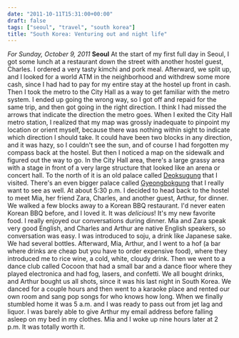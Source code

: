 ```yaml
---
date: "2011-10-11T15:31:00+00:00"
draft: false
tags: ["seoul", "travel", "south korea"]
title: "South Korea: Venturing out and night life"
---
```

*For Sunday, October 9, 2011* **Seoul** At the start of my first full day in Seoul, I got some lunch at a restaurant down the street with another hostel guest, Charles. I ordered a very tasty kimchi and pork meal. Afterward, we split up, and I looked for a world ATM in the neighborhood and withdrew some more cash, since I had had to pay for my entire stay at the hostel up front in cash. Then I took the metro to the City Hall as a way to get familiar with the metro system. I ended up going the wrong way, so I got off and repaid for the same trip, and then got going in the right direction. I think I had missed the arrows that indicate the direction the metro goes. When I exited the City Hall metro station, I realized that my map was grossly inadequate to pinpoint my location or orient myself, because there was nothing within sight to indicate which direction I should take. It could have been two blocks in any direction, and it was hazy, so I couldn't see the sun, and of course I had forgotten my compass back at the hostel. But then I noticed a map on the sidewalk and figured out the way to go. In the City Hall area, there's a large grassy area with a stage in front of a very large structure that looked like an arena or concert hall. To the north of it is an old palace called [Deoksugung](http://www.google.com/search?rlz=1C1SKPL_enKR426KR426&q;=Deoksugung&hl;=en&um;=1&ie;=UTF-8&tbm;=isch&source;=og&sa;=N&tab;=wi&biw;=1600&bih;=785) that I visited. There's an even bigger palace called [Gyeongbokgung](http://www.google.com/search?pq=gyeong+palace&hl;=en&cp;=13&gs;_id=1w&xhr;=t&q;=gyeongbokgung&newwindow;=1&rlz;=1C1SKPL_enKR426KR426&gs;_upl=&bav;=on.2,or.r_gc.r_pw.,cf.osb&biw;=1600&bih;=785&um;=1&ie;=UTF-8&tbm;=isch&source;=og&sa;=N&tab;=wi) that I really want to see as well. At about 5:30 p.m. I decided to head back to the hostel to meet Mia, her friend Zara, Charles, and another guest, Arthur, for dinner. We walked a few blocks away to a Korean BBQ restaurant. I'd never eaten Korean BBQ before, and I loved it. It was *delicious*! It's my new favorite food. I really enjoyed our conversations during dinner. Mia and Zara speak very good English, and Charles and Arthur are native English speakers, so conversation was easy. I was introduced to soju, a drink like Japanese sake. We had several bottles. Afterward, Mia, Arthur, and I went to a hof (a bar where drinks are cheap but you have to order expensive food), where they introduced me to rice wine, a cold, white, cloudy drink. Then we went to a dance club called Cocoon that had a small bar and a dance floor where they played electronica and had fog, lasers, and confetti. We all bought drinks, and Arthur bought us all shots, since it was his last night in South Korea. We danced for a couple hours and then went to a karaoke place and rented our own room and sang pop songs for who knows how long. When we finally stumbled home it was 5 a.m. and I was ready to pass out from jet lag and liquor. I was barely able to give Arthur my email address before falling asleep on my bed in my clothes. Mia and I woke up nine hours later at 2 p.m. It was totally worth it.

